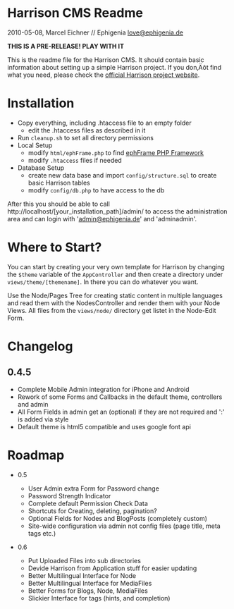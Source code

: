 Harrison CMS Readme
==============================================================================
2010-05-08, Marcel Eichner // Ephigenia <love@ephigenia.de>

**THIS IS A PRE-RELEASE! PLAY WITH IT**

This is the readme file for the Harrison CMS. It should contain basic information about setting up a simple Harrison project. If you don‚Äôt find what you need, please check the [official Harrison project website](http://code.marceleichner.de/project/harrison).

# Installation

* Copy everything, including .htaccess file to an empty folder
	* edit the .htaccess files as described in it
* Run `cleanup.sh` to set all directory permissions
* Local Setup
	* modify `html/ephFrame.php` to find [ephFrame PHP Framework](github.com/Ephigenia/ephFrame)
	* modify `.htaccess` files if needed
* Database Setup
	* create new data base and import `config/structure.sql` to create basic Harrison tables
	* modify `config/db.php` to have access to the db
	
After this you should be able to call http://localhost/[your_installation_path]/admin/ to access the administration area and can login with 'admin@ephigenia.de' and 'adminadmin'.

# Where to Start?

You can start by creating your very own template for Harrison by changing the `$theme` variable of the `AppController` and then create a directory under `views/theme/[themename]`. In there you can do whatever you want.

Use the Node/Pages Tree for creating static content in multiple languages and read them with the NodesController and render them with your Node Views. All files from the `views/node/` directory get listet in the Node-Edit Form.

# Changelog

## 0.4.5

* Complete Mobile Admin integration for iPhone and Android
* Rework of some Forms and Callbacks in the default theme, controllers and admin
* All Form Fields in admin get an (optional) if they are not required and ':' is added via style
* Default theme is html5 compatible and uses google font api

# Roadmap

* 0.5
	* User Admin extra Form for Password change
	* Password Strength Indicator
	* Complete default Permission Check Data
	* Shortcuts for Creating, deleting, pagination?
	* Optional Fields for Nodes and BlogPosts (completely custom)
	* Site-wide configuration via admin not config files (page title, meta tags etc.)

* 0.6
	* Put Uploaded Files into sub directories
	* Devide Harrison from Application stuff for easier updating
	* Better Multilingual Interface for Node
	* Better Multilingual Interface for MediaFiles
	* Better Forms for Blogs, Node, MediaFiles
	* Slickier Interface for tags (hints, and completion)